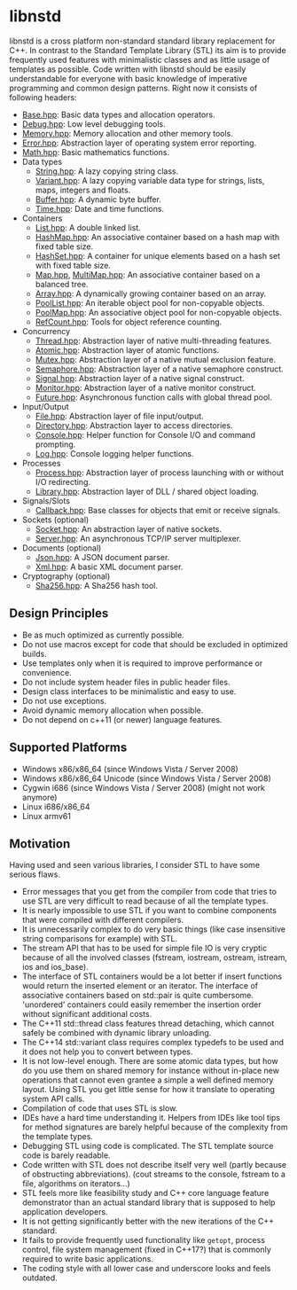 libnstd
=======

libnstd is a cross platform non-standard standard library replacement for C++. In contrast to the Standard Template
Library (STL) its aim is to provide frequently used features with minimalistic classes and as little usage of templates
as possible. Code written with libnstd should be easily understandable for everyone with basic knowledge of imperative 
programming and common design patterns. Right now it consists of following headers:

* [Base.hpp](include/nstd/Base.hpp): Basic data types and allocation operators.
* [Debug.hpp](include/nstd/Debug.hpp): Low level debugging tools.
* [Memory.hpp](include/nstd/Memory.hpp): Memory allocation and other memory tools.
* [Error.hpp](include/nstd/Error.hpp): Abstraction layer of operating system error reporting.
* [Math.hpp](include/nstd/Math.hpp): Basic mathematics functions.
* Data types
    * [String.hpp](include/nstd/String.hpp): A lazy copying string class.
    * [Variant.hpp](include/nstd/Variant.hpp): A lazy copying variable data type for strings, lists, maps, integers and floats.
    * [Buffer.hpp](include/nstd/Buffer.hpp): A dynamic byte buffer.
    * [Time.hpp](include/nstd/Time.hpp): Date and time functions.
* Containers
    * [List.hpp](include/nstd/List.hpp): A double linked list.
    * [HashMap.hpp](include/nstd/HashMap.hpp): An associative container based on a hash map with fixed table size.
    * [HashSet.hpp](include/nstd/HashSet.hpp):  A container for unique elements based on a hash set with fixed table size.
    * [Map.hpp](include/nstd/Map.hpp), [MultiMap.hpp](include/nstd/MultiMap.hpp): An associative container based on a balanced tree.
    * [Array.hpp](include/nstd/Array.hpp): A dynamically growing container based on an array.
    * [PoolList.hpp](include/nstd/PoolList.hpp): An iterable object pool for non-copyable objects.
    * [PoolMap.hpp](include/nstd/PoolMap.hpp): An associative object pool for non-copyable objects.
    * [RefCount.hpp](include/nstd/RefCount.hpp): Tools for object reference counting.
* Concurrency
    * [Thread.hpp](include/nstd/Thread.hpp): Abstraction layer of native multi-threading features.
    * [Atomic.hpp](include/nstd/Atomic.hpp): Abstraction layer of atomic functions.
    * [Mutex.hpp](include/nstd/Mutex.hpp): Abstraction layer of a native mutual exclusion feature.
    * [Semaphore.hpp](include/nstd/Semaphore.hpp): Abstraction layer of a native semaphore construct.
    * [Signal.hpp](include/nstd/Signal.hpp): Abstraction layer of a native signal construct.
    * [Monitor.hpp](include/nstd/Monitor.hpp): Abstraction layer of a native monitor construct.
    * [Future.hpp](include/nstd/Future.hpp): Asynchronous function calls with global thread pool.
* Input/Output
    * [File.hpp](include/nstd/File.hpp): Abstraction layer of file input/output.
    * [Directory.hpp](include/nstd/Directory.hpp): Abstraction layer to access directories.
    * [Console.hpp](include/nstd/Console.hpp): Helper function for Console I/O and command prompting.
    * [Log.hpp](include/nstd/Log.hpp): Console logging helper functions.
* Processes
    * [Process.hpp](include/nstd/Process.hpp): Abstraction layer of process launching with or without I/O redirecting.
    * [Library.hpp](include/nstd/Library.hpp): Abstraction layer of DLL / shared object loading.
* Signals/Slots
    * [Callback.hpp](include/nstd/Callback.hpp): Base classes for objects that emit or receive signals.
* Sockets (optional)
    * [Socket.hpp](include/nstd/Socket/Socket.hpp): An abstraction layer of native sockets.
    * [Server.hpp](include/nstd/Socket/Server.hpp): An asynchronous TCP/IP server multiplexer.
* Documents (optional)
    * [Json.hpp](include/nstd/Document/Json.hpp): A JSON document parser.
    * [Xml.hpp](include/nstd/Document/Xml.hpp): A basic XML document parser.
* Cryptography (optional)
    * [Sha256.hpp](include/nstd/Crypto/Sha256.hpp): A Sha256 hash tool.

Design Principles
-----------------

* Be as much optimized as currently possible.
* Do not use macros except for code that should be excluded in optimized builds.
* Use templates only when it is required to improve performance or convenience.
* Do not include system header files in public header files.
* Design class interfaces to be minimalistic and easy to use.
* Do not use exceptions.
* Avoid dynamic memory allocation when possible.
* Do not depend on c++11 (or newer) language features.
 
Supported Platforms
-------------------

* Windows x86/x86_64 (since Windows Vista / Server 2008)
* Windows x86/x86_64 Unicode (since Windows Vista / Server 2008)
* Cygwin i686 (since Windows Vista / Server 2008) (might not work anymore)
* Linux i686/x86_64
* Linux armv61

Motivation
----------

Having used and seen various libraries, I consider STL to have some serious flaws. 
* Error messages that you get from the compiler from code that tries to use STL are very difficult to read because of all the template types.
* It is nearly impossible to use STL if you want to combine components that were compiled with different compilers.
* It is unnecessarily complex to do very basic things (like case insensitive string comparisons for example) with STL.
* The stream API that has to be used for simple file IO is very cryptic because of all the involved classes (fstream, iostream, ostream, istream, ios and ios_base).
* The interface of STL containers would be a lot better if insert functions would return the inserted element or an iterator. The interface of associative containers based on std::pair is quite cumbersome. 'unordered' containers could easily remember the insertion order without significant additional costs.
* The C++11 std::thread class features thread detaching, which cannot safely be combined with dynamic library unloading.
* The C++14 std::variant class requires complex typedefs to be used and it does not help you to convert between types.
* It is not low-level enough. There are some atomic data types, but how do you use them on shared memory for instance without in-place new operations that cannot even grantee a simple a well defined memory layout. Using STL you get little sense for how it translate to operating system API calls.
* Compilation of code that uses STL is slow.
* IDEs have a hard time understanding it. Helpers from IDEs like tool tips for method signatures are barely helpful because of the complexity from the template types.
* Debugging STL using code is complicated. The STL template source code is barely readable.
* Code written with STL does not describe itself very well (partly because of obstructing abbreviations). (cout streams to the console, fstream to a file, algorithms on iterators...)
* STL feels more like feasibility study and C++ core language feature demonstrator than an actual standard library that is supposed to help application developers.
* It is not getting significantly better with the new iterations of the C++ standard.
* It fails to provide frequently used functionality like `getopt`, process control, file system management (fixed in C++17?) that is commonly required to write basic applications.
* The coding style with all lower case and underscore looks and feels outdated.

